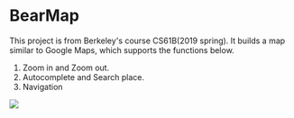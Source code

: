 # BearMap

  This project is from Berkeley's course CS61B(2019 spring). It builds a map similar to Google Maps, which supports the functions below.
<ol>
<li>Zoom in and Zoom out.</li>
<li>Autocomplete and Search place.</li>
<li>Navigation</li>
</ol>
<img src="https://media.giphy.com/media/gdNtnEYJpli6GJ3kXM/giphy.gif" >
